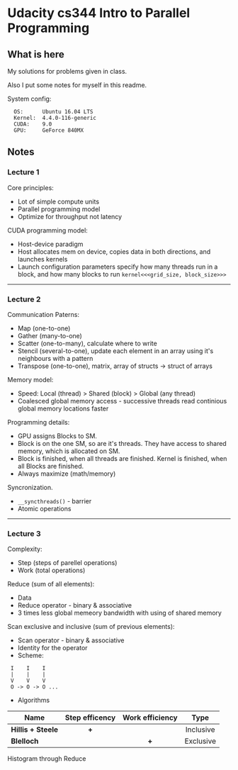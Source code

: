 Udacity cs344 Intro to Parallel Programming 
=====

## What is here 
My solutions for problems given in class.

Also I put some notes for myself in this readme.

System config:  
```
  OS:      Ubuntu 16.04 LTS  
  Kernel:  4.4.0-116-generic  
  CUDA:    9.0  
  GPU:     GeForce 840MX
```

## Notes

### Lecture 1
Core principles:
* Lot of simple compute units
* Parallel programming model
* Optimize for throughput not latency

CUDA programming model:
* Host-device paradigm
* Host allocates mem on device, copies data in both directions, and launches kernels
* Launch configuration parameters specify how many threads run in a block, and how many blocks to run `kernel<<<grid_size, block_size>>>`
___
### Lecture 2
Communication Paterns:
* Map (one-to-one)
* Gather (many-to-one)
* Scatter (one-to-many), calculate where to write
* Stencil (several-to-one), update each element in an array using it's neighbours with a pattern
* Transpose (one-to-one), matrix, array of structs -> struct of arrays

Memory model:
* Speed: Local (thread) > Shared (block) > Global (any thread) 
* Coalesced global memory access - successive threads read continious global memory locations faster

Programming details:
- GPU assigns Blocks to SM. 
- Block is on the one SM, so are it's threads. They have access to shared memory, which is allocated on SM.
- Block is finished, when all threads are finished. Kernel is finished, when all Blocks are finished.
- Always maximize (math/memory)

Syncronization. 
* `__syncthreads()` - barrier
* Atomic operations
___
### Lecture 3
Complexity:
* Step (steps of parellel operations)
* Work (total operations)

Reduce (sum of all elements):
* Data
* Reduce operator - binary & associative 
* 3 times less global memeory bandwidth with using of shared memory

Scan exclusive and inclusive (sum of previous elements):
* Scan operator - binary & associative
* Identity for the operator
* Scheme:
```
 I    I    I
 |    |    |
 V    V    V
 O -> O -> O ...
```
* Algorithms

| Name               | Step efficency | Work efficiency| Type     |
| --------------     |:--------------:| :-------------:|:--------:|
| **Hillis + Steele**|     **+**      |                | Inclusive|
| **Blelloch**       |                |     **+**      | Exclusive|


Histogram through Reduce



